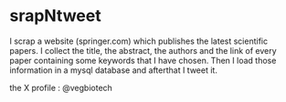 # srapNtweet
I scrap a website (springer.com) which publishes the latest scientific papers. I collect the title, the abstract, the authors and the link of every paper containing some keywords that I have chosen. Then I load those information in a mysql database and afterthat I tweet it. 

the X profile : @vegbiotech
